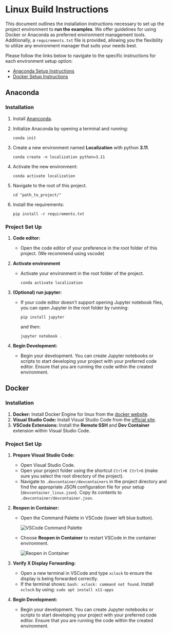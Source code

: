 
# Linux Build Instructions

This document outlines the installation instructions necessary to set up the project environment to **run the examples**. We offer guidelines for using Docker or Anaconda as preferred environment management tools. Additionally, a `requirements.txt` file is provided, allowing you the flexibility to utilize any environment manager that suits your needs best.

Please follow the links below to navigate to the specific instructions for each environment setup option:

- [Anaconda Setup Instructions](#anaconda-setup-instructions)
- [Docker Setup Instructions](#docker-setup-instructions)

## Anaconda

### Installation

1. Install [Ananconda](https://docs.anaconda.com/free/anaconda/install/linux/).

2. Initialize Anaconda by opening a terminal and running:

   <code>conda init</code>

3. Create a new environment named **Localization** with python **3.11**.

    <code>conda create -n localization python=3.11</code>

4. Activate the new environment:

    <code>conda activate localization</code>

5. Navigate to the root of this project.

   <code>cd  "path_to_project/" </code>

4. Install the requirements:

    <code>pip install -r requirements.txt</code>

### Project Set Up

1. **Code editor:** 
   - Open the code editor of your preference in the root folder of this project. (We recommend using vscode)

2. **Activate environment** 
   - Activate your environment in the root folder of the project.

      <code>conda activate localization</code>

3. **(Optional) run jupyter:** 
   - If your code editor doesn't support opening Jupyter notebook files, you can open Jupyter in the root folder by running:

      <code>pip install jupyter</code>
   
      and then:

      <code>jupyter notebook .</code>

4. **Begin Development:**
   - Begin your development. You can create Jupyter notebooks or scripts to start developing your project with your preferred code editor. Ensure that you are running the code within the created environment.


## Docker

### Installation

1. **Docker:** Install Docker Engine for linux from the [docker website](https://docs.docker.com/engine/install/ubuntu/).
2. **Visual Studio Code:** Install Visual Studio Code from the [official site](https://code.visualstudio.com/).
3. **VSCode Extensions:** Install the **Remote SSH** and **Dev Container** extension within Visual Studio Code.

### Project Set Up

1. **Prepare Visual Studio Code:**
   - Open Visual Studio Code.
   - Open your project folder using the shortcut `Ctrl+K Ctrl+O` (make sure you select the root directory of the project).
   - Navigate to `.devcontainer/devcontainers` in the project directory and find the appropriate JSON configuration file for your setup (`devcontainer_linux.json`). Copy its contents to `.devcontainer/devcontainer.json`.

2. **Reopen in Container:**
   - Open the Command Palette in VSCode (lower left blue button).

     ![VSCode Command Palette](https://github.com/dimatura/pypcd/assets/27258035/62e7d831-f1d4-4aa6-ac2e-8982e1a37954)

   - Choose **Reopen in Container** to restart VSCode in the container environment.

     ![Reopen in Container](https://github.com/dimatura/pypcd/assets/27258035/102f3984-2ab8-4c96-87cc-6a6315ed3f00)

3. **Verify X Display Forwarding:**
   - Open a new terminal in VSCode and type `xclock` to ensure the display is being forwarded correctly.
   - If the terminal shows: `bash: xclock: command not found`. Install `xclock` by using:
    `sudo apt install x11-apps`

4. **Begin Development:**
   - Begin your development. You can create Jupyter notebooks or scripts to start developing your project with your preferred code editor. Ensure that you are running the code within the created environment.
